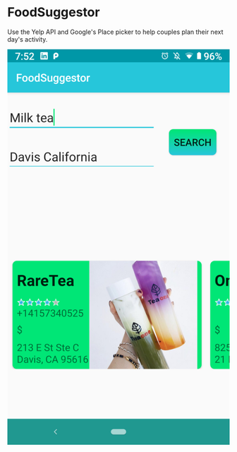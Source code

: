 # FoodSuggestor
Use the Yelp API and Google's Place picker to help couples plan their next day's activity.

![Image of App](Screenshot_20190309-195247.png)
